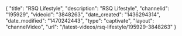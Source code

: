 {
    "title": "RSQ Lifestyle",
    "description": "RSQ Lifestyle",
    "channelid": "195929",
    "videoid": "3848263",
    "date_created": "1436294314",
    "date_modified": "1470242443",
    "type": "captivate",
    "layout": "channelVideo",
    "url": "\/latest-videos\/rsq-lifestyle\/195929-3848263"
}